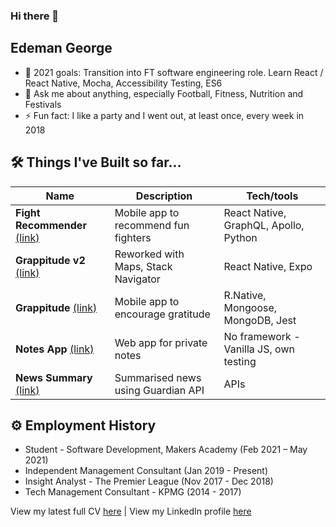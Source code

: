 ### Hi there 👋
## Edeman George

- 🔭 2021 goals: Transition into FT software engineering role. Learn React / React Native, Mocha, Accessibility Testing, ES6
- 💬 Ask me about anything, especially Football, Fitness, Nutrition and Festivals
- ⚡ Fun fact: I like a party and I went out, at least once, every week in 2018

## 🛠 Things I've Built so far...

| Name                         | Description                           | Tech/tools   
| ---------------------------- | ------------------------------------- | --------------------------------------
| **Fight Recommender** [(link)](https://github.com/eds-101/fight-recommender) | Mobile app to recommend fun fighters  | React Native, GraphQL, Apollo, Python
| **Grappitude v2**        [(link)](https://github.com/eds-101/Grappitude) | Reworked with Maps, Stack Navigator    | React Native, Expo
| **Grappitude**        [(link)](https://github.com/kasey-purvor/Grappitude) | Mobile app to encourage gratitude     | R.Native, Mongoose, MongoDB, Jest
| **Notes App**         [(link)](https://github.com/charlierdm/noteApp) | Web app for private notes             | No framework - Vanilla JS, own testing
| **News Summary**      [(link)](https://github.com/eds-101/news-summary-challenge) | Summarised news using Guardian API    | APIs


## ⚙️ Employment History

- Student - Software Development, Makers Academy (Feb 2021 – May 2021)
- Independent Management Consultant (Jan 2019 - Present)
- Insight Analyst - The Premier League (Nov 2017 - Dec 2018)
- Tech Management Consultant - KPMG (2014 - 2017)

View my latest full CV [here](https://drive.google.com/file/d/178Hw02kwrW2_m-3mEZnRPFNIxEOXTXAn/view?usp=sharing) |
View my LinkedIn profile [here](https://www.linkedin.com/in/edeman-george-3aaa1387/)
